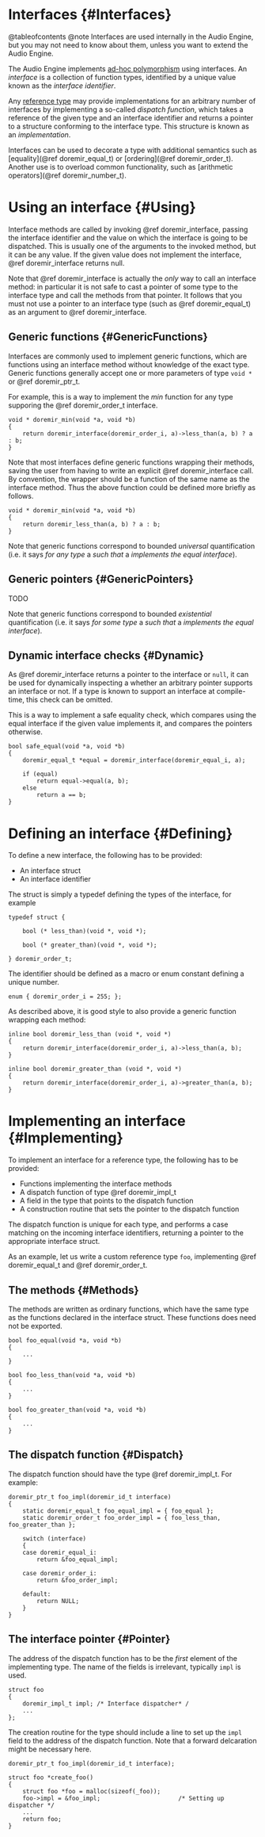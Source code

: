
# Interfaces {#Interfaces}

@tableofcontents
@note
    Interfaces are used internally in the Audio Engine, but you may not need to know about them,
    unless you want to extend the Audio Engine.

The Audio Engine implements [ad-hoc polymorphism](http://en.wikipedia.org/wiki/Ad-hoc_polymorphism)
using interfaces. An *interface* is a collection of function types, identified by a unique value
known as the *interface identifier*.

Any [reference type](http://en.wikipedia.org/wiki/Reference_type) may provide implementations for
an arbitrary number of interfaces by implementing a so-called *dispatch function*, which takes a reference
of the given type and an interface identifier and returns a pointer to a structure conforming to the interface 
type. This structure is known as an *implementation*.

Interfaces can be used to decorate a type with additional semantics such as 
[equality](@ref doremir_equal_t) or
[ordering](@ref doremir_order_t). Another use is to overload common functionality, such as 
[arithmetic operators](@ref doremir_number_t).



# Using an interface {#Using}

Interface methods are called by invoking @ref doremir_interface, passing the interface identifier
and the value on which the interface is going to be dispatched. This is usually one of the
arguments to the invoked method, but it can be any value. If the given value does not implement the
interface, @ref doremir_interface returns null.

Note that @ref doremir_interface is actually the *only* way to call an interface method: in
particular it is not safe to cast a pointer of some type to the interface type and call the methods
from that pointer. It follows that you must not use a pointer to an interface type (such as 
@ref doremir_equal_t) as an argument to @ref doremir_interface.


## Generic functions {#GenericFunctions}

Interfaces are commonly used to implement generic functions, which are functions using an interface
method without knowledge of the exact type. Generic functions generally accept one or more
parameters of type `void *` or @ref doremir_ptr_t.

For example, this is a way to implement the *min* function for any type supporing the @ref
doremir_order_t interface.

~~~~
void * doremir_min(void *a, void *b) 
{             
    return doremir_interface(doremir_order_i, a)->less_than(a, b) ? a : b;
}
~~~~

Note that most interfaces define generic functions wrapping their methods, saving the user from
having to write an explicit @ref doremir_interface call. By convention, the wrapper should be a
function of the same name as the interface method. Thus the above function could be defined more
briefly as follows.

~~~~
void * doremir_min(void *a, void *b)
{
    return doremir_less_than(a, b) ? a : b;
}
~~~~

Note that generic functions correspond to bounded *universal* quantification (i.e. it says 
*for any type* a *such that* a *implements the equal interface*).

## Generic pointers {#GenericPointers}

TODO

Note that generic functions correspond to bounded *existential* quantification (i.e. it says 
*for some type* a *such that* a *implements the equal interface*).


## Dynamic interface checks {#Dynamic}

As @ref doremir_interface returns a pointer to the interface or `null`, it can be used for
dynamically inspecting a whether an arbitrary pointer supports an interface or not. If a type is
known to support an interface at compile-time, this check can be omitted.

This is a way to implement a safe equality check, which compares using the equal interface 
if the given value implements it, and compares the pointers otherwise.

~~~~
bool safe_equal(void *a, void *b)
{       
    doremir_equal_t *equal = doremir_interface(doremir_equal_i, a);

    if (equal)
        return equal->equal(a, b);
    else
        return a == b;
}
~~~~


# Defining an interface {#Defining}

To define a new interface, the following has to be provided:

* An interface struct
* An interface identifier

The struct is simply a typedef defining the types of the interface, for example

~~~~
typedef struct {

    bool (* less_than)(void *, void *);

    bool (* greater_than)(void *, void *);

} doremir_order_t;
~~~~

The identifier should be defined as a macro or enum constant defining a unique number.

~~~~
enum { doremir_order_i = 255; };
~~~~

As described above, it is good style to also provide a generic function wrapping each method:

~~~~
inline bool doremir_less_than (void *, void *)
{
    return doremir_interface(doremir_order_i, a)->less_than(a, b);
}

inline bool doremir_greater_than (void *, void *)
{
    return doremir_interface(doremir_order_i, a)->greater_than(a, b);
}
~~~~


# Implementing an interface {#Implementing}

To implement an interface for a reference type, the following has to be provided:

* Functions implementing the interface methods
* A dispatch function of type @ref doremir_impl_t
* A field in the type that points to the dispatch function
* A construction routine that sets the pointer to the dispatch function

The dispatch function is unique for each type, and performs a case matching on the incoming
interface identifiers, returning a pointer to the appropriate interface struct.

As an example, let us write a custom reference type `foo`, implementing @ref doremir_equal_t
and @ref doremir_order_t.

## The methods {#Methods}

The methods are written as ordinary functions, which have the same type as the functions
declared in the interface struct. These functions does need not be exported.

~~~~
bool foo_equal(void *a, void *b)
{
    ...
}

bool foo_less_than(void *a, void *b)
{
    ...
}

bool foo_greater_than(void *a, void *b)
{
    ...
}
~~~~

## The dispatch function {#Dispatch}

The dispatch function should have the type @ref doremir_impl_t. For example:

~~~~
doremir_ptr_t foo_impl(doremir_id_t interface)
{
    static doremir_equal_t foo_equal_impl = { foo_equal };
    static doremir_order_t foo_order_impl = { foo_less_than, foo_greater_than };

    switch (interface)
    {
    case doremir_equal_i:
        return &foo_equal_impl;

    case doremir_order_i:
        return &foo_order_impl;

    default:
        return NULL;
    }
}
~~~~

## The interface pointer {#Pointer}

The address of the dispatch function has to be the *first* element of the implementing type. The
name of the fields is irrelevant, typically `impl` is used.

~~~~
struct foo
{
    doremir_impl_t impl; /* Interface dispatcher* /
    ...
};
~~~~

The creation routine for the type should include a line to set up the `impl` field to the address
of the dispatch function. Note that a forward delcaration might be necessary here.

~~~~
doremir_ptr_t foo_impl(doremir_id_t interface);

struct foo *create_foo()
{
    struct foo *foo = malloc(sizeof(_foo));
    foo->impl = &foo_impl;                      /* Setting up dispatcher */
    ...
    return foo;
}
~~~~

